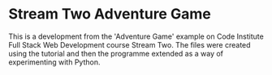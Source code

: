 # Stream Two Adventure Game

This is a development from the 'Adventure Game' example on Code Institute Full Stack Web Development course Stream Two.
The files were created using the tutorial and then the programme extended as a way of experimenting with Python.
